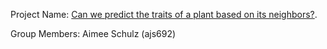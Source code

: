 Project Name: [Can we predict the traits of a plant based on its neighbors?](https://github.com/aschulzj/PlantCompetition).

Group Members: Aimee Schulz (ajs692)
